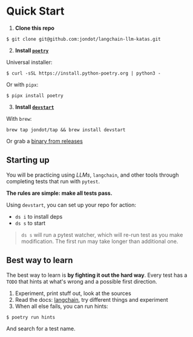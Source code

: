 
# Quick Start

1. **Clone this repo**

```
$ git clone git@github.com:jondot/langchain-llm-katas.git
```

2. **Install [`poetry`](https://github.com/python-poetry/poetry)**

Universal installer:

```
$ curl -sSL https://install.python-poetry.org | python3 -
```

Or with `pipx`:

```
$ pipx install poetry
```


3. **Install [`devstart`](https://github.com/jondot/devstart)**

With `brew`:

```
brew tap jondot/tap && brew install devstart
```

Or grab a [binary from releases](https://github.com/jondot/devstart/releases/tag/v0.7.0)

## Starting up

You will be practicing using _LLMs_, `langchain`, and other tools through completing tests that run with `pytest`.

**The rules are simple: make all tests pass.**

Using `devstart`, you can set up your repo for action:

* `ds i` to install deps
* `ds s` to start

> `ds s` will run a pytest watcher, which will re-run test as you make modification. The first run may take longer than additional one.

## Best way to learn

The best way to learn is **by fighting it out the hard way**. Every test has a `TODO` that hints at what's wrong and a possible first direction.

1. Experiment, print stuff out, look at the sources
2. Read the docs: [langchain](https://langchain-langchain.vercel.app/docs/get_started/introduction.html), try different things and experiment
3. When all else fails, you can run hints:

```
$ poetry run hints
```

And search for a test name.

